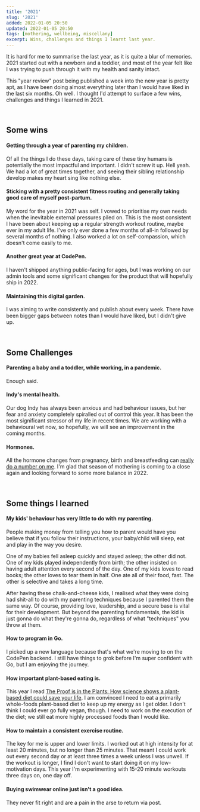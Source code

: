```yaml
---
title: '2021'
slug: '2021'
added: 2022-01-05 20:50
updated: 2022-01-05 20:50
tags: [mothering, wellbeing, miscellany]
excerpt: Wins, challenges and things I learnt last year.
---
```


It is hard for me to summarise the last year, as it is quite a blur of memories. 2021 started out with a newborn and a toddler, and most of the year felt like I was trying to push through it with my health and sanity intact.

This "year review" post being published a week into the new year is pretty apt, as I have been doing almost everything later than I would have liked in the last six months. Oh well. I thought I'd attempt to surface a few wins, challenges and things I learned in 2021.

<br/>

## Some wins

#### Getting through a year of parenting my children.

Of all the things I do these days, taking care of these tiny humans is potentially the most impactful and important. I didn't screw it up. Hell yeah. We had a lot of great times together, and seeing their sibling relationship develop makes my heart sing like nothing else.

#### Sticking with a pretty consistent fitness routing and generally taking good care of myself post-partum.

My word for the year in 2021 was self. I vowed to prioritise my own needs when the inevitable external pressures piled on. This is the most consistent I have been about keeping up a regular strength workout routine, maybe ever in my adult life. I've only ever done a few months of all-in followed by several months of nothing. I also worked a lot on self-compassion, which doesn't come easily to me.

#### Another great year at CodePen.

I haven't shipped anything public-facing for ages, but I was working on our admin tools and some significant changes for the product that will hopefully ship in 2022.

#### Maintaining this digital garden.

I was aiming to write consistently and publish about every week. There have been bigger gaps between notes than I would have liked, but I didn't give up.

<br/>

## Some Challenges

#### Parenting a baby and a toddler, while working, in a pandemic.

Enough said.

#### Indy's mental health.

Our dog Indy has always been anxious and had behaviour issues, but her fear and anxiety completely spiralled out of control this year. It has been the most significant stressor of my life in recent times. We are working with a behavioural vet now, so hopefully, we will see an improvement in the coming months.

#### Hormones.

All the hormone changes from pregnancy, birth and breastfeeding can [really do a number on me](/weaning-mental-health-and-productivity/). I'm glad that season of mothering is coming to a close again and looking forward to some more balance in 2022.

<br/>

## Some things I learned

#### My kids' behaviour has very little to do with my parenting.

People making money from telling you how to parent would have you believe that if you follow their instructions, your baby/child will sleep, eat and play in the way you desire.

One of my babies fell asleep quickly and stayed asleep; the other did not. One of my kids played independently from birth; the other insisted on having adult attention every second of the day. One of my kids loves to read books; the other loves to tear them in half. One ate all of their food, fast. The other is selective and takes a long time.

After having these chalk-and-cheese kids, I realised what they were doing had shit-all to do with my parenting techniques because I parented them the same way. Of course, providing love, leadership, and a secure base is vital for their development. But beyond the parenting fundamentals, the kid is just gonna do what they're gonna do, regardless of what "techniques" you throw at them.

#### How to program in Go.

I picked up a new language because that's what we're moving to on the CodePen backend. I still have things to grok before I'm super confident with Go, but I am enjoying the journey.

#### How important plant-based eating is.

This year I read [The Proof is in the Plants: How science shows a plant-based diet could save your life](https://plantproof.com/book/). I am convinced I need to eat a primarily whole-foods plant-based diet to keep up my energy as I get older. I don't think I could ever go fully vegan, though. I need to work on the execution of the diet; we still eat more highly processed foods than I would like.

#### How to maintain a consistent exercise routine.

The key for me is upper and lower limits. I worked out at high intensity for at least 20 minutes, but no longer than 25 minutes. That meant I could work out every second day or at least three times a week unless I was unwell. If the workout is longer, I find I don't want to start doing it on my low-motivation days. This year I'm experimenting with 15-20 minute workouts three days on, one day off.

#### Buying swimwear online just isn't a good idea.

They never fit right and are a pain in the arse to return via post.
